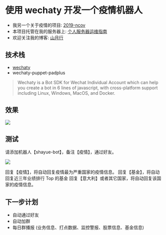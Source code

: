# 使用 wechaty 开发一个疫情机器人

+ 我另一个关于疫情的项目: [2019-ncov](https://github.com/shfshanyue/2019-ncov)
+ 本项目托管在我的服务器上: [个人服务器运维指南](https://shanyue.tech/op/)
+ 欢迎关注我的博客: [山月行](https://github.com/shfshanyue/blog)

## 技术栈

+ [wechaty](https://github.com/wechaty/wechaty)
+ wechaty-puppet-padplus

> Wechaty is a Bot SDK for Wechat Individual Account which can help you create a bot in 6 lines of javascript, with cross-platform support including Linux, Windows, MacOS, and Docker.

## 效果

![](https://github.com/shfshanyue/blog/blob/master/growth/assets/ncov.png)

## 测试

请添加机器人【shayue-bot】，备注【疫情】，通过好友。

![](https://shanyue.tech/wechat.jpeg)

回复【疫情】，将自动回复疫情最为严重国家的疫情信息。
回复【基金】，将自动回复近三年业绩排行 Top 的基金
回复【意大利】或者其它国家，将自动回复该国家的疫情信息。

## 下一步计划

+ 自动通过好友
+ 自动加群
+ 每日群播报 (业务信息、打点数据、监控警报、股票信息、基金信息)
